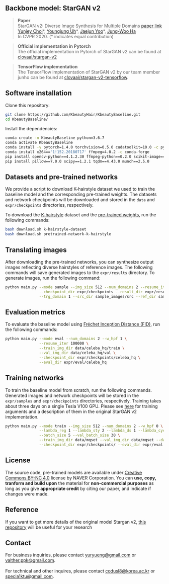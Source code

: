 ## Backbone model: StarGAN v2
> **Paper**<br>
> StarGAN v2: Diverse Image Synthesis for Multiple Domains [paper link](https://arxiv.org/abs/1912.01865)<br>
> [Yunjey Choi](https://github.com/yunjey)\*, [Youngjung Uh](https://github.com/youngjung)\*, [Jaejun Yoo](http://jaejunyoo.blogspot.com/search/label/kr)\*, [Jung-Woo Ha](https://www.facebook.com/jungwoo.ha.921)<br>
> In CVPR 2020. (* indicates equal contribution)<br>

> **Official implementation in Pytorch**<br>
> The official implementation in Pytorch of StarGAN v2 can be found at [clovaai/stargan-v2](https://github.com/clovaai/stargan-v2)<br>

> **TensorFlow implementation**<br>
> The TensorFlow implementation of StarGAN v2 by our team member junho can be found at [clovaai/stargan-v2-tensorflow](https://github.com/clovaai/stargan-v2-tensorflow).

## Software installation
Clone this repository:

```bash
git clone https://github.com/KbeautyHair/KbeautyBaseline.git
cd KbeautyBaseline/
```

Install the dependencies:
```bash
conda create -n KbeautyBaseline python=3.6.7
conda activate KbeautyBaseline
conda install -y pytorch=1.4.0 torchvision=0.5.0 cudatoolkit=10.0 -c pytorch
conda install x264=='1!152.20180717' ffmpeg=4.0.2 -c conda-forge
pip install opencv-python==4.1.2.30 ffmpeg-python==0.2.0 scikit-image==0.16.2
pip install pillow==7.0.0 scipy==1.2.1 tqdm==4.43.0 munch==2.5.0
```

## Datasets and pre-trained networks
We provide a script to download K-hairstyle dataset we used to train the baseline model and the corresponding pre-trained weights. The datasets and network checkpoints will be downloaded and stored in the `data` and `expr/checkpoints` directories, respectively.

To download the [K-hairstyle](link) dataset and the [pre-trained weights](link), run the following commands:
```bash
bash download.sh k-hairstyle-dataset
bash download.sh pretrained-network-k-hairstyle
```

## Translating images
After downloading the pre-trained networks, you can synthesize output images reflecting diverse hairstyles of reference images. The following commands will save generated images to the `expr/results` directory. 
To generate images, run the following command:
```bash
python main.py --mode sample --img_size 512 --num_domains 2 --resume_iter 60000 --w_hpf 0 \
               --checkpoint_dir expr/checkpoints --result_dir expr/results \
               --trg_domain 1 --src_dir sample_images/src --ref_dir sample_images/ref               
```

## Evaluation metrics
To evaluate the baseline model using [Fr&eacute;chet Inception Distance (FID)](https://arxiv.org/abs/1706.08500), run the following commands:
```bash
python main.py --mode eval --num_domains 2 --w_hpf 1 \
               --resume_iter 100000 \
               --train_img_dir data/celeba_hq/train \
               --val_img_dir data/celeba_hq/val \
               --checkpoint_dir expr/checkpoints/celeba_hq \
               --eval_dir expr/eval/celeba_hq
```

## Training networks
To train the baseline model from scratch, run the following commands. Generated images and network checkpoints will be stored in the `expr/samples` and `expr/checkpoints` directories, respectively. Training takes about three days on a single Tesla V100 GPU. Please see [here](https://github.com/clovaai/stargan-v2/blob/master/main.py#L86-L179) for training arguments and a description of them in the original StarGAN v2 implementation.

```bash
python main.py --mode train --img_size 512 --num_domains 2 --w_hpf 0 \
               --lambda_reg 1 --lambda_sty 2 --lambda_ds 1 --lambda_cyc 2 \
               --batch_size 5 --val_batch_size 30 \
               --train_img_dir data/mqset --val_img_dir data/mqset --dataset_dir datasets \
               --checkpoint_dir expr/checkpoints/ --eval_dir expr/eval --sample_dir expr/samples
```

## License
The source code, pre-trained models are available under [Creative Commons BY-NC 4.0](https://github.com/clovaai/stargan-v2/blob/master/LICENSE) license by NAVER Corporation. You can **use, copy, tranform and build upon** the material for **non-commercial purposes** as long as you give **appropriate credit** by citing our paper, and indicate if changes were made. 

## Reference
If you want to get more details of the original model Stargan v2, [this repository](https://github.com/clovaai/stargan-v2) will be useful for your research

## Contact
For business inquiries, please contact yuryueng@gmail.com or valther.ppk@gmail.com.<br/>	
For technical and other inquires, please contact codusl8@korea.ac.kr or specia1ktu@gmail.com.
